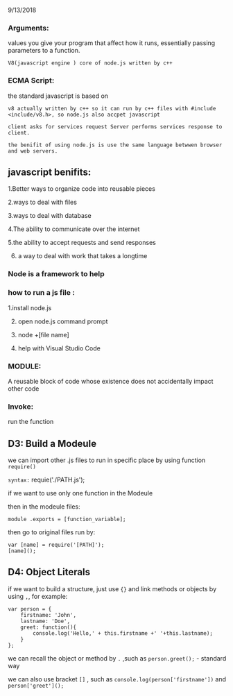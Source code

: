 
9/13/2018
### Arguments: 
values you  give your program  that affect how it runs, essentially passing  parameters to a function.


	V8(javascript engine ) core of node.js written by c++

### ECMA Script: 
the standard javascript is based on


	v8 actually written by c++ so it can run by c++ files with #include <include/v8.h>, so node.js also accpet javascript

	client asks for services request Server performs services response to client.

	the benifit of using node.js is use the same language betwwen browser and web servers.

## javascript benifits:

1.Better ways to organize code into reusable pieces

2.ways to deal with files  

3.ways to deal with database

4.The ability to communicate over the internet

5.the ability to accept requests and send responses

6. a way to deal with work that takes a longtime

### Node is a framework to help 

### how to run a js file : 

1.install node.js 

2. open node.js command prompt 

3. node +[file name]

4. help with Visual Studio Code

### MODULE: 
A reusable block of code whose existence does not accidentally impact other code

### Invoke: 
run the function


## D3: Build a Modeule

we can import other .js files to run in specific place by using function `require()` 

`syntax:` requie('./PATH.js');

if we want to use only one function in the Modeule

then in the modeule files: 

	module .exports = [function_variable];

then go to original files run by:

	var [name] = require('[PATH]');
	[name]();


## D4: Object Literals

if we want to build a structure, just use `{}` and link methods or objects by using `,`, for example:

	var person = {
    	firstname: 'John',
    	lastname: 'Doe',
    	greet: function(){
        	console.log('Hello,' + this.firstname +' '+this.lastname);
    	}
	};

we can recall the object or method by `.` ,such as `person.greet();`  - standard way

we can also use bracket `[]` , such as `console.log(person['firstname'])` and `person['greet']();`